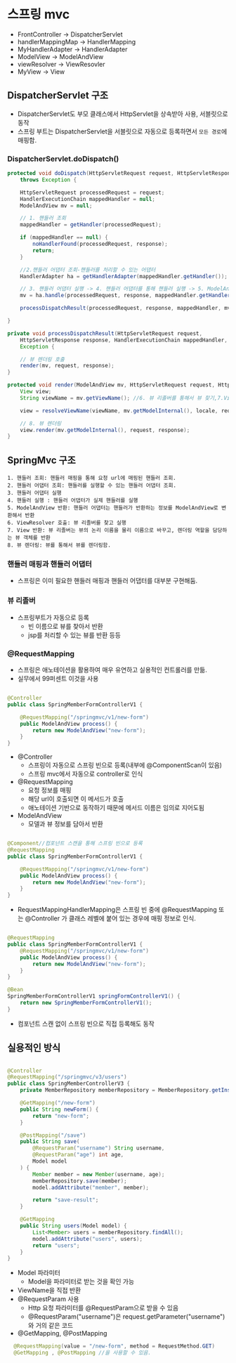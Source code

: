 # 스프링 mvc

- FrontController -> DispatcherServlet
- handlerMappingMap -> HandlerMapping
- MyHandlerAdapter -> HandlerAdapter
- ModelView -> ModelAndView
- viewResolver -> ViewResovler
- MyView -> View

## DispatcherServlet 구조

- DispatcherServlet도 부모 클래스에서 HttpServlet을 상속받아 사용, 서블릿으로 동작
- 스프링 부트는 DispatcherServlet을 서블릿으로 자동으로 등록하면서 `모든 경로`에 매핑함.

### DispatcherServlet.doDispatch()

```java
protected void doDispatch(HttpServletRequest request, HttpServletResponse response)
	throws Exception {

	HttpServletRequest processedRequest = request;
	HandlerExecutionChain mappedHandler = null;
	ModelAndView mv = null;

	// 1. 핸들러 조회
	mappedHandler = getHandler(processedRequest);

	if (mappedHandler == null) {
		noHandlerFound(processedRequest, response);
		return;
	}

	//2.핸들러 어댑터 조회-핸들러를 처리할 수 있는 어댑터
	HandlerAdapter ha = getHandlerAdapter(mappedHandler.getHandler());

	// 3. 핸들러 어댑터 실행 -> 4. 핸들러 어댑터를 통해 핸들러 실행 -> 5. ModelAndView 반환 
	mv = ha.handle(processedRequest, response, mappedHandler.getHandler());

	processDispatchResult(processedRequest, response, mappedHandler, mv, dispatchException);

}

private void processDispatchResult(HttpServletRequest request,
	HttpServletResponse response, HandlerExecutionChain mappedHandler, ModelAndView mv, Exception exception) throws
	Exception {

	// 뷰 렌더링 호출
	render(mv, request, response);
}

protected void render(ModelAndView mv, HttpServletRequest request, HttpServletResponse response) throws Exception {
	View view;
	String viewName = mv.getViewName(); //6. 뷰 리졸버를 통해서 뷰 찾기,7.View 반환

	view = resolveViewName(viewName, mv.getModelInternal(), locale, request);

	// 8. 뷰 렌더링
	view.render(mv.getModelInternal(), request, response);
}
```

## SpringMvc 구조

```
1. 핸들러 조회: 핸들러 매핑을 통해 요청 url에 매핑된 핸들러 조회.
2. 핸들러 어댑터 조회: 핸들러를 실행할 수 있는 핸들러 어댑터 조회.
3. 핸들러 어댑터 실행
4. 핸들러 실행 : 핸들러 어댑터가 실제 핸들러를 실행
5. ModelAndView 반환: 핸들러 어댑터는 핸들러가 반환하는 정보를 ModelAndView로 변환해서 반환
6. ViewResolver 호출: 뷰 리졸버를 찾고 실행
7. View 반환: 뷰 리졸버는 뷰의 논리 이름을 물리 이름으로 바꾸고, 렌더링 역할을 담당하는 뷰 객체를 반환
8. 뷰 렌더링: 뷰를 통해서 뷰를 렌더링함.
```

### 핸들러 매핑과 핸들러 어댑터

- 스프링은 이미 필요한 핸들러 매핑과 핸들러 어댑터를 대부분 구현해둠.

### 뷰 리졸버

- 스프링부트가 자동으로 등록
    - 빈 이름으로 뷰를 찾아서 반환
    - jsp를 처리할 수 있는 뷰를 반환 등등

### @RequestMapping

- 스프링은 애노테이션을 활용하여 매우 유연하고 실용적인 컨트롤러를 만듦.
- 실무에서 99퍼센트 이것을 사용

```java

@Controller
public class SpringMemberFormControllerV1 {

	@RequestMapping("/springmvc/v1/new-form")
	public ModelAndView process() {
		return new ModelAndView("new-form");
	}
}
```

- @Controller
    - 스프링이 자동으로 스프링 빈으로 등록(내부에 @ComponentScan이 있음)
    - 스프링 mvc에서 자동으로 controller로 인식
- @RequestMapping
    - 요청 정보를 매핑
    - 해당 url이 호출되면 이 메서드가 호출
    - 애노테이션 기반으로 동작하기 때문에 메서드 이름은 임의로 지어도됨
- ModelAndView
    - 모델과 뷰 정보를 담아서 반환

```java

@Component//컴포넌트 스캔을 통해 스프링 빈으로 등록 
@RequestMapping
public class SpringMemberFormControllerV1 {

	@RequestMapping("/springmvc/v1/new-form")
	public ModelAndView process() {
		return new ModelAndView("new-form");
	}
}
```

- RequestMappingHandlerMapping은 스프링 빈 중에 @RequestMapping 또는 @Controller 가 클래스 레벨에 붙어 있는 경우에 매핑 정보로 인식.

```java

@RequestMapping
public class SpringMemberFormControllerV1 {
	@RequestMapping("/springmvc/v1/new-form")
	public ModelAndView process() {
		return new ModelAndView("new-form");
	}
}

@Bean
SpringMemberFormControllerV1 springFormControllerV1() {
	return new SpringMemberFormControllerV1();
}

```

- 컴포넌트 스캔 없이 스프링 빈으로 직접 등록해도 동작

## 실용적인 방식

```java

@Controller
@RequestMapping("/springmvc/v3/users")
public class SpringMemberControllerV3 {
	private MemberRepository memberRepository = MemberRepository.getInstance();

	@GetMapping("/new-form")
	public String newForm() {
		return "new-form";
	}

	@PostMapping("/save")
	public String save(
		@RequestParam("username") String username,
		@RequestParam("age") int age,
		Model model
	) {
		Member member = new Member(username, age);
		memberRepository.save(member);
		model.addAttribute("member", member);

		return "save-result";
	}

	@GetMapping
	public String users(Model model) {
		List<Member> users = memberRepository.findAll();
		model.addAttribute("users", users);
		return "users";
	}
}
```

- Model 파라미터
    - Model을 파라미터로 받는 것을 확인 가능
- ViewName을 직접 반환
- @RequestParam 사용
    - Http 요청 파라미터를 @RequestParam으로 받을 수 있음
    - @RequestParam("username")은 request.getParameter("username")와 거의 같은 코드
- @GetMapping, @PostMapping

```java
  @RequestMapping(value = "/new-form", method = RequestMethod.GET)
  @GetMapping , @PostMapping //을 사용할 수 있음.
```